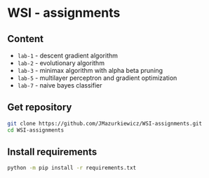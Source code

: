 # WSI - assignments

## Content

* `lab-1` - descent gradient algorithm
* `lab-2` - evolutionary algorithm
* `lab-3` - minimax algorithm with alpha beta pruning
* `lab-5` - multilayer perceptron and gradient optimization
* `lab-7` - naive bayes classifier

## Get repository

```bash
git clone https://github.com/JMazurkiewicz/WSI-assignments.git
cd WSI-assignments
```

## Install requirements

```bash
python -m pip install -r requirements.txt
```
